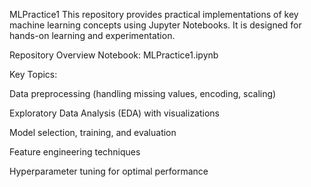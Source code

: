 MLPractice1
This repository provides practical implementations of key machine learning concepts using Jupyter Notebooks. It is designed for hands-on learning and experimentation.

Repository Overview
Notebook: MLPractice1.ipynb

Key Topics:

Data preprocessing (handling missing values, encoding, scaling)

Exploratory Data Analysis (EDA) with visualizations

Model selection, training, and evaluation

Feature engineering techniques

Hyperparameter tuning for optimal performance
